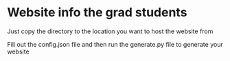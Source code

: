 # Website info the grad students

Just copy the directory to the location you want to host the website from

Fill out the config.json file and then run the generate.py file to generate your website